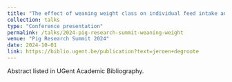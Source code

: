 ```yaml
---
title: "The effect of weaning weight class on individual feed intake and diarrhoea incidence of group housed weaned piglets"
collection: talks
type: "Conference presentation"
permalink: /talks/2024-pig-research-summit-weaning-weight
venue: "Pig Research Summit 2024"
date: 2024-10-01
link: https://biblio.ugent.be/publication?text=jeroen+degroote
---
```


Abstract listed in UGent Academic Bibliography.


